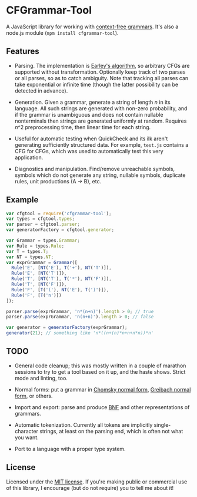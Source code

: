 CFGrammar-Tool
==============

A JavaScript library for working with [context-free grammars](http://en.wikipedia.org/wiki/Context-free_grammar). It's also a node.js module (`npm install cfgrammar-tool`).


Features
--------

* Parsing. The implementation is [Earley's algorithm](http://en.wikipedia.org/wiki/Earley_parser), so arbitrary CFGs are supported without transformation. Optionally keep track of two parses or all parses, so as to catch ambiguity. Note that tracking all parses can take exponential or infinite time (though the latter possibility can be detected in advance).

* Generation. Given a grammar, generate a string of length *n* in its language. All such strings are generated with non-zero probability, and if the grammar is unambiguous and does not contain nullable nonterminals then strings are generated uniformly at random. Requires *n*^2 preprocessing time, then linear time for each string.
 - Useful for automatic testing when QuickCheck and its ilk aren't generating sufficiently structured data. For example, `test.js` contains a CFG for CFGs, which was used to automatically test this very application. 

* Diagnostics and manipulation. Find/remove unreachable symbols, symbols which do not generate any string, nullable symbols, duplicate rules, unit productions (A -> B), etc.


Example
-------

```javascript
var cfgtool = require('cfgrammar-tool');
var types = cfgtool.types;
var parser = cfgtool.parser;
var generatorFactory = cfgtool.generator;

var Grammar = types.Grammar;
var Rule = types.Rule;
var T = types.T;
var NT = types.NT;
var exprGrammar = Grammar([
  Rule('E', [NT('E'), T('+'), NT('T')]),
  Rule('E', [NT('T')]),
  Rule('T', [NT('T'), T('*'), NT('F')]),
  Rule('T', [NT('F')]),
  Rule('F', [T('('), NT('E'), T(')')]),
  Rule('F', [T('n')])
]);

parser.parse(exprGrammar, 'n*(n+n)').length > 0; // true
parser.parse(exprGrammar, 'n(n+n)').length > 0; // false

var generator = generatorFactory(exprGrammar);
generator(21); // something like 'n*((n+(n)*n+n+n*n))*n'
```

TODO
----

* General code cleanup; this was mostly written in a couple of marathon sessions to try to get a tool based on it up, and the haste shows. Strict mode and linting, too.

* Normal forms: put a grammar in [Chomsky normal form](http://en.wikipedia.org/wiki/Chomsky_normal_form), [Greibach normal form](http://en.wikipedia.org/wiki/Greibach_normal_form), or others.

* Import and export: parse and produce [BNF](http://en.wikipedia.org/wiki/Backus%E2%80%93Naur_Form) and other representations of grammars.

* Automatic tokenization. Currently all tokens are implicitly single-character strings, at least on the parsing end, which is often not what you want.

* Port to a language with a proper type system.


License
-------

Licensed under the [MIT license](http://opensource.org/licenses/MIT). If you're making public or commercial use of this library, I encourage (but do not require) you to tell me about it!
